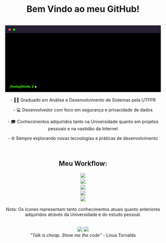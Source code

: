 <div align="center">   
   <h1> Bem Vindo ao meu GitHub! </h1>
   <br>
   <img src="https://raw.githubusercontent.com/Atn4s/Atn4s/main/terminal.gif" alt="terminal escrito echo Hello Friend! e em seguida Welcome to my GitHub!"/>   
   <br>
   <p> - 👨‍🎓 Graduado em Análise e Desenvolvimento de Sistemas pela UTFPR </p>
   <p> - 💻 Desenvolvedor com foco em segurança e privacidade de dados </p>
   <p> - 🎓 Conhecimentos adquiridos tanto na Universidade quanto em projetos pessoais e na vastidão da Internet </p>
   <p> - 🌐 Sempre explorando novas tecnologias e práticas de desenvolvimento </p>
</div>  

<br>

<div align="center">
    <h2> Meu Workflow:</h2>
   <p align="center">
     <a href="https://skillicons.dev">
       <img src="https://skillicons.dev/icons?i=linux,windows"/> <br>
       <img src="https://skillicons.dev/icons?i=vscode,vscodium,postman,bash"/> <br>
       <img src="https://skillicons.dev/icons?i=c,flask,flutter,java,php,python"/> <br>
       <img src="https://skillicons.dev/icons?i=bootstrap,html,css,javascript,jquery,laravel"/> <br>
       <img src="https://skillicons.dev/icons?i=mariadb,mysql,postgres"/> <br>
     </a>
     <p> Nota: Os ícones representam tanto conhecimentos atuais quanto anteriores adquiridos através da Universidade e do estudo pessoal. </p>
   </p>
</div>

<br>

<div align="center">
     <img src="https://github-readme-stats.vercel.app/api?username=Atn4s&show_icons=true&bg_color=00000F" width="568px"/>
     <img src="https://github-readme-stats.vercel.app/api/top-langs/?username=Atn4s&show_icons=true&bg_color=00000F" width="250px"/>
</div>

<div align="center">
   <i> "Talk is cheap. Show me the code"</i> - Linus Torvalds
</div>
